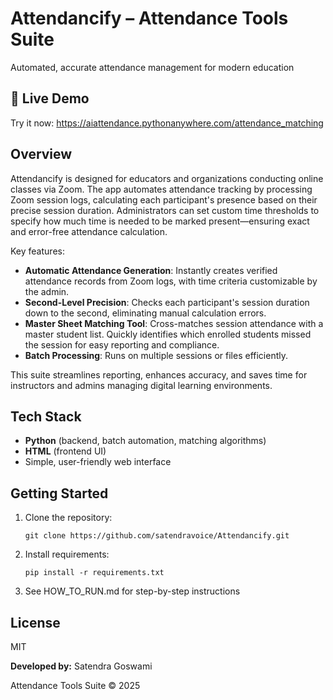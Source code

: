 # Attendancify – Attendance Tools Suite

Automated, accurate attendance management for modern education

## 🚀 Live Demo

Try it now: https://aiattendance.pythonanywhere.com/attendance_matching

## Overview

Attendancify is designed for educators and organizations conducting online classes via Zoom. The app automates attendance tracking by processing Zoom session logs, calculating each participant's presence based on their precise session duration. Administrators can set custom time thresholds to specify how much time is needed to be marked present—ensuring exact and error-free attendance calculation.

Key features:

- **Automatic Attendance Generation**: Instantly creates verified attendance records from Zoom logs, with time criteria customizable by the admin.
- **Second-Level Precision**: Checks each participant's session duration down to the second, eliminating manual calculation errors.
- **Master Sheet Matching Tool**: Cross-matches session attendance with a master student list. Quickly identifies which enrolled students missed the session for easy reporting and compliance.
- **Batch Processing**: Runs on multiple sessions or files efficiently.

This suite streamlines reporting, enhances accuracy, and saves time for instructors and admins managing digital learning environments.

## Tech Stack

- **Python** (backend, batch automation, matching algorithms)
- **HTML** (frontend UI)
- Simple, user-friendly web interface

## Getting Started

1. Clone the repository:
   ```
   git clone https://github.com/satendravoice/Attendancify.git
   ```

2. Install requirements:
   ```
   pip install -r requirements.txt
   ```

3. See HOW_TO_RUN.md for step-by-step instructions

## License

MIT

**Developed by:** Satendra Goswami

Attendance Tools Suite © 2025
